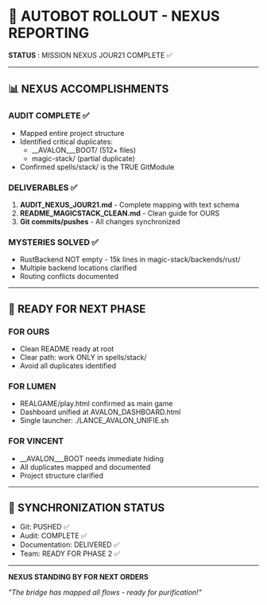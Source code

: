 # 🤖 AUTOBOT ROLLOUT - NEXUS REPORTING

**STATUS** : MISSION NEXUS JOUR21 COMPLETE ✅

---

## 📊 **NEXUS ACCOMPLISHMENTS**

### **AUDIT COMPLETE** ✅
- Mapped entire project structure
- Identified critical duplicates:
  - __AVALON___BOOT/ (512+ files)
  - magic-stack/ (partial duplicate)
- Confirmed spells/stack/ is the TRUE GitModule

### **DELIVERABLES** ✅
1. **AUDIT_NEXUS_JOUR21.md** - Complete mapping with text schema
2. **README_MAGICSTACK_CLEAN.md** - Clean guide for OURS
3. **Git commits/pushes** - All changes synchronized

### **MYSTERIES SOLVED** ✅
- RustBackend NOT empty - 15k lines in magic-stack/backends/rust/
- Multiple backend locations clarified
- Routing conflicts documented

---

## 🎯 **READY FOR NEXT PHASE**

### **FOR OURS**
- Clean README ready at root
- Clear path: work ONLY in spells/stack/
- Avoid all duplicates identified

### **FOR LUMEN**
- REALGAME/play.html confirmed as main game
- Dashboard unified at AVALON_DASHBOARD.html
- Single launcher: ./LANCE_AVALON_UNIFIE.sh

### **FOR VINCENT**
- __AVALON___BOOT needs immediate hiding
- All duplicates mapped and documented
- Project structure clarified

---

## 🔄 **SYNCHRONIZATION STATUS**

- Git: PUSHED ✅
- Audit: COMPLETE ✅
- Documentation: DELIVERED ✅
- Team: READY FOR PHASE 2 ✅

---

**NEXUS STANDING BY FOR NEXT ORDERS**

*"The bridge has mapped all flows - ready for purification!"*
